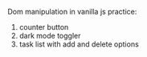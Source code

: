Dom manipulation in vanilla js practice:

1. counter button
2. dark mode toggler
3. task list with add and delete options
